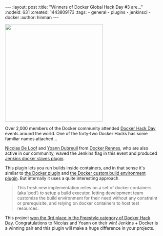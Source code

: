 --- :layout: post :title: "Winners of Docker Global Hack Day \#3 are..." :nodeid: 631 :created: 1443809173 :tags: - general - plugins - jenkinsci - docker :author: hinman ---

<img src="http://jenkins-ci.org/sites/default/files/images/docker-hack-day_0.preview.jpg" width="320" />

Over 2,000 members of the Docker community attended [Docker Hack Day](https://www.docker.com/community/hackathon) events around the world. One of the forty-two Docker Hacks has some familiar names attached...

[Nicolas De Loof](https://twitter.com/ndeloof) and [Yoann Dubreuil](https://twitter.com/yoanndubreuil) from [Docker Rennes](http://www.meetup.com/docker-rennes), who are also active in our community, waved the Jenkins flag in this event and produced [Jenkins docker slaves plugin](https://github.com/ndeloof/docker-slaves-plugin).

This plugin lets you run builds inside containers, and in that sense it's similar to [the Docker plugin](https://wiki.jenkins-ci.org/display/JENKINS/Docker+Plugin) and [the Docker custom build environment plugin](https://wiki.jenkins-ci.org/display/JENKINS/CloudBees+Docker+Custom+Build+Environment+Plugin). But internally it uses a quite interesting approach.

> This fresh new implementation relies on a set of docker containers (aka ‘pod’) to setup a build executor, letting development team customize the build environment for their need without any constraint or prerequisite, and relying on docker containers to host test resources.

This project [won the 3rd place in the Freestyle category of Docker Hack Day](https://blog.docker.com/2015/09/docker-global-hack-day-3-winners/). Congratulations to Nicolas and Yoann on their win! Jenkins + Docker is a winning pair and this plugin will make a huge difference in your projects.
